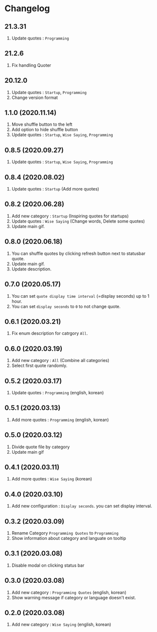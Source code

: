 # Changelog

## 21.3.31

1. Update quotes : `Programming`

## 21.2.6

1. Fix handling Quoter

## 20.12.0

1. Update quotes : `Startup`, `Programming`
1. Change version format

## 1.1.0 (2020.11.14)

1. Move shuffle button to the left
1. Add option to hide shuffle button
1. Update quotes : `Startup`, `Wise Saying`, `Programming`

## 0.8.5 (2020.09.27)

1. Update quotes : `Startup`, `Wise Saying`, `Programming`

## 0.8.4 (2020.08.02)

1. Update quotes : `Startup` (Add more quotes)

## 0.8.2 (2020.06.28)

1. Add new category : `Startup` (Inspiring quotes for startups)
1. Update quotes : `Wise Saying` (Change words, Delete some quotes)
1. Update main gif.

## 0.8.0 (2020.06.18)

1. You can shuffle quotes by clicking refresh button next to statusbar quote.
1. Update main gif.
1. Update description.

## 0.7.0 (2020.05.17)

1. You can set `quote display time interval` (=display seconds) up to 1 hour.
1. You can set `display seconds` to `0` to not change quote.

## 0.6.1 (2020.03.21)

1. Fix enum description for catrgory `All`.

## 0.6.0 (2020.03.19)

1. Add new category : `All` (Combine all categories)
1. Select first quote randomly.

## 0.5.2 (2020.03.17)

1. Update quotes : `Programming` (english, korean)

## 0.5.1 (2020.03.13)

1. Add more quotes : `Programming` (english, korean)

## 0.5.0 (2020.03.12)

1. Divide quote file by category
1. Update main gif

## 0.4.1 (2020.03.11)

1. Add more quotes : `Wise Saying` (korean)

## 0.4.0 (2020.03.10)

1. Add new configuration : `Display seconds`. you can set display interval.

## 0.3.2 (2020.03.09)

1. Rename Category `Programming Quotes` to `Programming`
1. Show information about category and languate on tooltip

## 0.3.1 (2020.03.08)

1. Disable modal on clicking status bar

## 0.3.0 (2020.03.08)

1. Add new category : `Programming Quotes` (english, korean)
1. Show warning message if category or language doesn't exist.

## 0.2.0 (2020.03.08)

1. Add new category : `Wise Saying` (english, korean)

